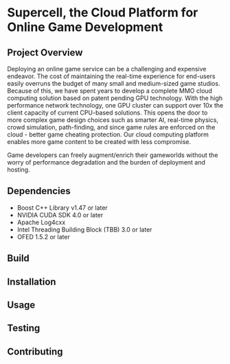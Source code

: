 Supercell, the Cloud Platform for Online Game Development
=========================================================

Project Overview
----------------

Deploying an online game service can be a challenging and expensive
endeavor. The cost of maintaining the real-time experience for
end-users easily overruns the budget of many small and medium-sized
game studios. Because of this, we have spent years to develop a
complete MMO cloud computing solution based on patent pending GPU
technology. With the high performance network technology, one GPU
cluster can support over 10x the client capacity of current CPU-based
solutions. This opens the door to more complex game design choices
such as smarter AI, real-time physics, crowd simulation, path-finding,
and since game rules are enforced on the cloud - better game cheating protection.
Our cloud computing platform enables more game content to be created with less compromise.

Game developers can freely augment/enrich their gameworlds without the worry of
performance degradation and the burden of deployment and hosting.

Dependencies
------------
* Boost C++ Library v1.47 or later
* NVIDIA CUDA SDK 4.0 or later
* Apache Log4cxx
* Intel Threading Building Block (TBB) 3.0 or later
* OFED 1.5.2 or later

Build
-----


Installation
------------


Usage
-----


Testing
-------


Contributing
------------
